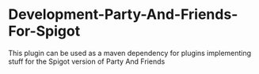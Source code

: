 # Development-Party-And-Friends-For-Spigot
 This plugin can be used as a maven dependency for plugins implementing stuff for the Spigot version of Party And Friends
